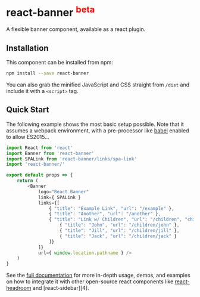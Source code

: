 # react-banner <sup style="color: red">beta</sup>

A flexible banner component, available as a react plugin.


## Installation

This component can be installed from npm:

```bash
npm install --save react-banner
```

You can also grab the minified JavaScript and CSS straight from `/dist` and include it with a `<script>` tag.


## Quick Start

The following example shows the most basic setup possible. Note that it assumes a webpack environment, with a pre-processor like [babel][1] enabled to allow ES2015...

```javascript
import React from 'react'
import Banner from 'react-banner'
import SPALink from 'react-banner/links/spa-link'
import 'react-banner/'

export default props => {
    return (
        <Banner
            logo="React Banner"
            link={ SPALink }
            links={[
                { "title": "Example Link", "url": "/example" },
                { "title": "Another", "url": "/another" },
                { "title": "Link w/ Children", "url": "/children", "children": [
                    { "title": "John", "url": "/children/john" },
                    { "title": "Jill", "url": "/children/jill" },
                    { "title": "Jack", "url": "/children/jack" }
                ]}
            ]}
            url={ window.location.pathname } />
    )
}
```

See the [full documentation][2] for more in-depth usage, demos, and examples on how to integrate it with other open-source react components like [react-headroom][3] and [react-sidebar][4].


[1]: https://babeljs.io/
[2]: https://skipjack.github.io/react-banner/
[3]: https://skipjack.github.io/react-banner/examples/headroom
[3]: https://skipjack.github.io/react-banner/examples/sidebar